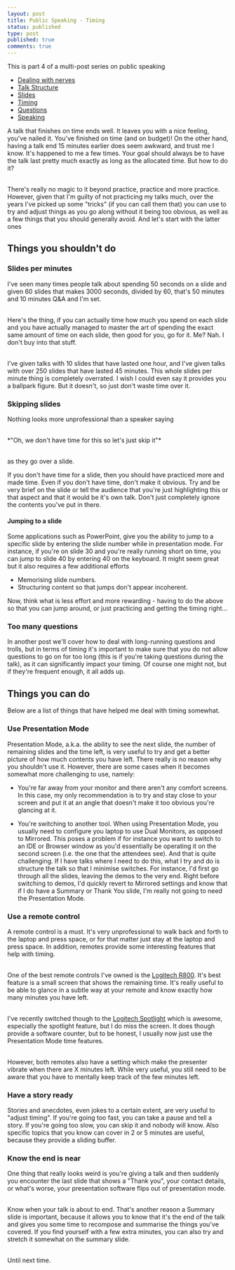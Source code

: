 ```yaml
---
layout: post
title: Public Speaking - Timing
status: published
type: post
published: true
comments: true 
---
```


This is part 4 of a multi-post series on public speaking

* [Dealing with nerves](/2018/08/15/public-speaking-dealing-with-nerves)
* [Talk Structure](/2018/08/19/public-speaking-talk-structure)
* [Slides](/2018/08/21/public-speaking-slides)
* [Timing](/2018/08/23/public-speaking-timing)
* [Questions](/2018/08/24/public-speaking-questions)
* [Speaking](/2018/08/26/public-speaking-speaking.md)

A talk that finishes on time ends well. It leaves you with a nice feeling, you've nailed it. You've finished on time (and on budget)!
On the other hand, having a talk end 15 minutes earlier does seem awkward, and trust me I know. It's happened to me a few times. Your goal should always be to have the talk last pretty much exactly as long as the allocated time. But how to do it? 

<br>There's really no magic to it beyond practice, practice and more practice. However, given that I'm guilty of not practicing my talks much, over the years I've picked up some "tricks" (if you can call them that) you can use to try and adjust things as you go along without it being too obvious, as well as a few things that you should generally avoid. And let's start with the latter ones

## Things you shouldn't do

### Slides per minutes

I've seen many times people talk about spending 50 seconds on a slide and given 60 slides that makes 3000 seconds, divided by 60, that's 50 minutes and 10 minutes Q&A and I'm set. 

<br/>Here's the thing, if you can actually time how much you spend on each slide and you have actually managed to master the art of spending the exact same amount of time on each slide, then good for you, go for it. Me? Nah. I don't buy into that stuff. 

<br/>I've given talks with 10 slides that have lasted one hour, and I've given talks with over 250 slides that have lasted 45 minutes. This whole slides per minute thing is completely overrated. I wish I could even say it provides you a ballpark figure. But it doesn't, so just don't waste time over it. 

### Skipping slides

Nothing looks more unprofessional than a speaker saying 

<br/>
*"Oh, we don't have time for this so let's just skip it"*

<br/>as they go over a slide.

If you don't have time for a slide, then you should have practiced more and made time. Even if you don't have time, don't make it obvious. Try and be very brief on the slide or tell the audience that you're just highlighting this or that aspect and that it would be it's own talk. Don't just completely ignore the contents you've put in there. 

#### Jumping to a slide

Some applications such as PowerPoint, give you the ability to jump to a specific slide by entering the slide number while in presentation mode. For instance, if you're on slide 30 and you're really running short on time, you can jump to slide 40 by entering 40 on the keyboard. It might seem great but it also requires a few additional efforts

* Memorising slide numbers. 
* Structuring content so that jumps don't appear incoherent.

Now, think what is less effort and more rewarding - having to do the above so that you can jump around, or just practicing and getting the timing right...


### Too many questions

In another post we'll cover how to deal with long-running questions and trolls, but in terms of timing it's important to make sure that you do not allow questions to go on for too long (this is if you're taking questions during the talk), as it can significantly impact your timing. Of course one might not, but if they're frequent enough, it all adds up. 


## Things you can do 

Below are a list of things that have helped me deal with timing somewhat.

### Use Presentation Mode

Presentation Mode, a.k.a. the ability to see the next slide, the number of remaining slides and the time left, is very useful to try and get a better picture of how much contents you have left. There really is no reason why you shouldn't use it. However, there are some cases when it becomes somewhat more challenging to use, namely:

* You're far away from your monitor and there aren't any comfort screens. In this case, my only recommendation is to try and stay close to your screen and put it at an angle that doesn't make it too obvious you're glancing at it. 

* You're switching to another tool. When using Presentation Mode, you usually need to configure you laptop to use Dual Monitors, as opposed to Mirrored. This poses a problem if for instance you want to switch to an IDE or Browser window as you'd essentially be operating it on the second screen (i.e. the one that the attendees see). And that is quite challenging. If I have talks where I need to do this, what I try and do is structure the talk so that I minimise switches. For instance, I'd first go through all the slides, leaving the demos to the very end. Right before switching to demos, I'd quickly revert to Mirrored settings and know that if I do have a Summary or Thank You slide, I'm really not going to need the Presentation Mode. 

### Use a remote control

A remote control is a must. It's very unprofessional to walk back and forth to the laptop and press space, or for that matter just stay at the laptop and press space. In addition, remotes provide some interesting features that help with timing. 

<br/>One of the best remote controls I've owned is the [Logitech R800](https://www.amazon.com/Logitech-Professional-Presenter-Presentation-Wireless/dp/B002GHBUTU/ref=sr_1_4?s=electronics&ie=UTF8&qid=1535007106&sr=1-4&keywords=logitech+presenter+remote). It's best feature is a small screen that shows the remaining time. It's really useful to be able to glance in a subtle way at your remote and know exactly how many minutes you have left.

<br>I've recently switched though to the [Logitech Spotlight](https://www.amazon.com/Logitech-Spotlight-Presentation-Remote-Bluetooth/dp/B01N9X3DBQ/ref=sr_1_1_sspa?s=electronics&ie=UTF8&qid=1535008027&sr=1-1-spons&keywords=logitech+spotlight&psc=1&smid=A1CIO1FZK7A4ZD) which is awesome, especially the spotlight feature, but I do miss the screen. It does though provide a software counter, but to be honest, I usually now just use the Presentation Mode time features. 

<br/>However, both remotes also have a setting which make the presenter vibrate when there are X minutes left. While very useful, you still need to be aware that you have to mentally keep track of the few minutes left. 

### Have a story ready

Stories and anecdotes, even jokes to a certain extent, are very useful to "adjust timing". If you're going too fast, you can take a pause and tell a story. If you're going too slow, you can skip it and nobody will know. Also specific topics that you know can cover in 2 or 5 minutes are useful, because they provide a sliding buffer.

### Know the end is near

One thing that really looks weird is you're giving a talk and then suddenly you encounter the last slide that shows a "Thank you", your contact details, or what's worse, your presentation software flips out of presentation mode. 

<br/>Know when your talk is about to end. That's another reason a Summary slide is important, because it allows you to know that it's the end of the talk and gives you some time to recompose and summarise the things you've covered. If you find yourself with a few extra minutes, you can also try and stretch it somewhat on the summary slide.

<br/>
Until next time. 

